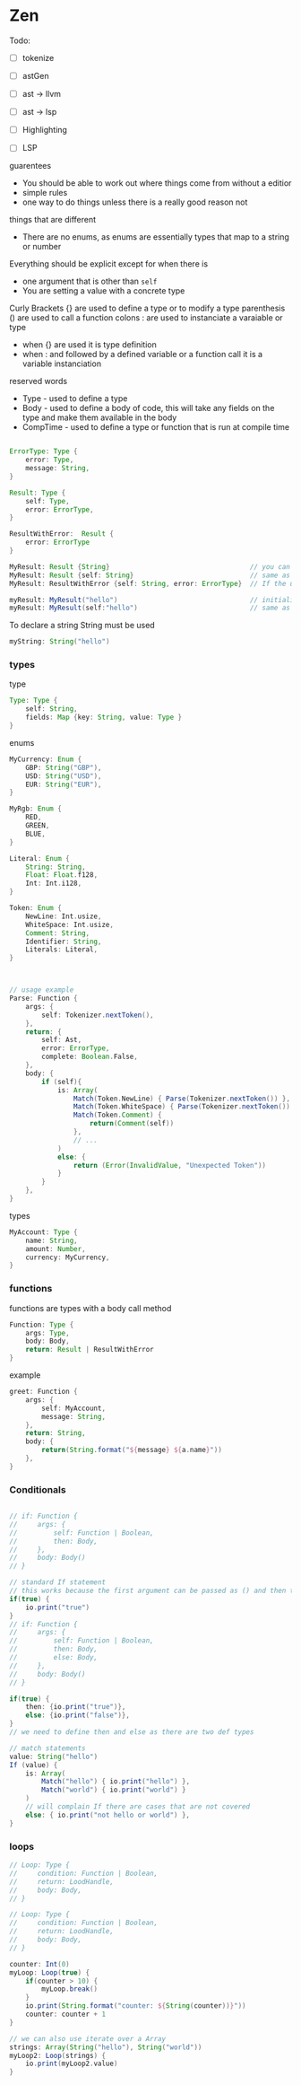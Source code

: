 


<!-- grammar for zen -->

# Zen

Todo:
- [ ] tokenize
- [ ] astGen
- [ ] ast -> llvm
- [ ] ast -> lsp
- [ ] Highlighting
- [ ] LSP


guarentees
- You should be able to work out where things come from without a editior
- simple rules
- one way to do things unless there is a really good reason not

things that are different
- There are no enums, as enums are essentially types that map to a string or number

Everything should be explicit except for when there is 
- one argument that is other than ``self``
- You are setting a value with a concrete type

Curly Brackets {} are used to define a type or to modify a type
parenthesis () are used to call a function
colons : are used to instanciate a varaiable or type
- when {} are used it is type definition
- when : and followed by a defined variable or a function call it is a variable instanciation


reserved words
- Type      - used to define a type
- Body      - used to define a body of code, this will take any fields on the type and make them available in the body
- CompTime  - used to define a type or function that is run at compile time



```groovy

ErrorType: Type {
    error: Type,
    message: String,
}

Result: Type {
    self: Type,
    error: ErrorType,
}

ResultWithError:  Result {
    error: ErrorType
}

MyResult: Result {String}                                   // you can attempt to define an un defined type with {}
MyResult: Result {self: String}                             // same as above but more explicit
MyResult: ResultWithError {self: String, error: ErrorType}  // If the underType has more then one undefined type you must specify what field you are defining the type of

myResult: MyResult("hello")                                 // initialising a variable
myResult: MyResult(self:"hello")                            // same as above but more explicit

```

To declare a string String must be used
```groovy
myString: String("hello")
```

### types
type
```groovy
Type: Type {
    self: String,
    fields: Map {key: String, value: Type }
}
```
enums 
```groovy
MyCurrency: Enum {
    GBP: String("GBP"),
    USD: String("USD"),
    EUR: String("EUR"),
}

MyRgb: Enum {
    RED,
    GREEN,
    BLUE,
}

Literal: Enum {
    String: String,
    Float: Float.f128,
    Int: Int.i128,
}

Token: Enum {
    NewLine: Int.usize,
    WhiteSpace: Int.usize,
    Comment: String,
    Identifier: String,
    Literals: Literal,
}



// usage example
Parse: Function {
    args: {
        self: Tokenizer.nextToken(),
    },
    return: {
        self: Ast,
        error: ErrorType,
        complete: Boolean.False,
    },
    body: {
        if (self){
            is: Array(
                Match(Token.NewLine) { Parse(Tokenizer.nextToken()) },
                Match(Token.WhiteSpace) { Parse(Tokenizer.nextToken()) },
                Match(Token.Comment) { 
                    return(Comment(self))
                },
                // ...
            )
            else: {
                return (Error(InvalidValue, "Unexpected Token"))
            }
        }
    },
}
```

types
```groovy
MyAccount: Type {
    name: String,
    amount: Number,
    currency: MyCurrency,
}
```

### functions
functions are types with a body call method
```groovy
Function: Type {
    args: Type,
    body: Body,
    return: Result | ResultWithError
}
```
example 
```groovy
greet: Function {
    args: {
        self: MyAccount,
        message: String,
    },
    return: String,
    body: {
        return(String.format("${message} ${a.name}"))
    },
}
```

### Conditionals
```groovy

// if: Function {
//     args: {
//         self: Function | Boolean,
//         then: Body,
//     },
//     body: Body()
// }

// standard If statement
// this works because the first argument can be passed as () and then the "then" body can be assumed in the following brackets {}
if(true) {
    io.print("true")
}
// if: Function {
//     args: {
//         self: Function | Boolean,
//         then: Body,
//         else: Body,
//     },
//     body: Body()
// }

if(true) {
    then: {io.print("true")},
    else: {io.print("false")},
}
// we need to define then and else as there are two def types

// match statements
value: String("hello")
If (value) {
    is: Array(
        Match("hello") { io.print("hello") },
        Match("world") { io.print("world") }
    )
    // will complain If there are cases that are not covered
    else: { io.print("not hello or world") },
}

```

### loops
```groovy
// Loop: Type {
//     condition: Function | Boolean,
//     return: LoodHandle,
//     body: Body,
// }

// Loop: Type {
//     condition: Function | Boolean,
//     return: LoodHandle,
//     body: Body,
// }

counter: Int(0)
myLoop: Loop(true) {
    if(counter > 10) {
        myLoop.break()
    }
    io.print(String.format("counter: ${String(counter))}"))
    counter: counter + 1
}

// we can also use iterate over a Array
strings: Array(String("hello"), String("world"))
myLoop2: Loop(strings) {
    io.print(myLoop2.value)
}
```